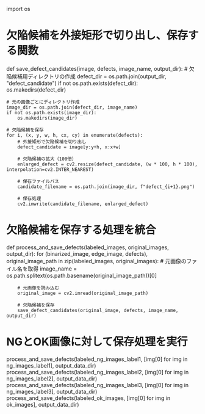 import os

# 欠陥候補を外接矩形で切り出し、保存する関数
def save_defect_candidates(image, defects, image_name, output_dir):
    # 欠陥候補用ディレクトリの作成
    defect_dir = os.path.join(output_dir, "defect_candidate")
    if not os.path.exists(defect_dir):
        os.makedirs(defect_dir)
    
    # 元の画像ごとにディレクトリ作成
    image_dir = os.path.join(defect_dir, image_name)
    if not os.path.exists(image_dir):
        os.makedirs(image_dir)
    
    # 欠陥候補を保存
    for i, (x, y, w, h, cx, cy) in enumerate(defects):
        # 外接矩形で欠陥候補を切り出し
        defect_candidate = image[y:y+h, x:x+w]
        
        # 欠陥候補の拡大（100倍）
        enlarged_defect = cv2.resize(defect_candidate, (w * 100, h * 100), interpolation=cv2.INTER_NEAREST)
        
        # 保存ファイルパス
        candidate_filename = os.path.join(image_dir, f"defect_{i+1}.png")
        
        # 保存処理
        cv2.imwrite(candidate_filename, enlarged_defect)

# 欠陥候補を保存する処理を統合
def process_and_save_defects(labeled_images, original_images, output_dir):
    for (binarized_image, edge_image, defects), original_image_path in zip(labeled_images, original_images):
        # 元画像のファイル名を取得
        image_name = os.path.splitext(os.path.basename(original_image_path))[0]
        
        # 元画像を読み込む
        original_image = cv2.imread(original_image_path)
        
        # 欠陥候補を保存
        save_defect_candidates(original_image, defects, image_name, output_dir)

# NGとOK画像に対して保存処理を実行
process_and_save_defects(labeled_ng_images_label1, [img[0] for img in ng_images_label1], output_data_dir)
process_and_save_defects(labeled_ng_images_label2, [img[0] for img in ng_images_label2], output_data_dir)
process_and_save_defects(labeled_ng_images_label3, [img[0] for img in ng_images_label3], output_data_dir)
process_and_save_defects(labeled_ok_images, [img[0] for img in ok_images], output_data_dir)
